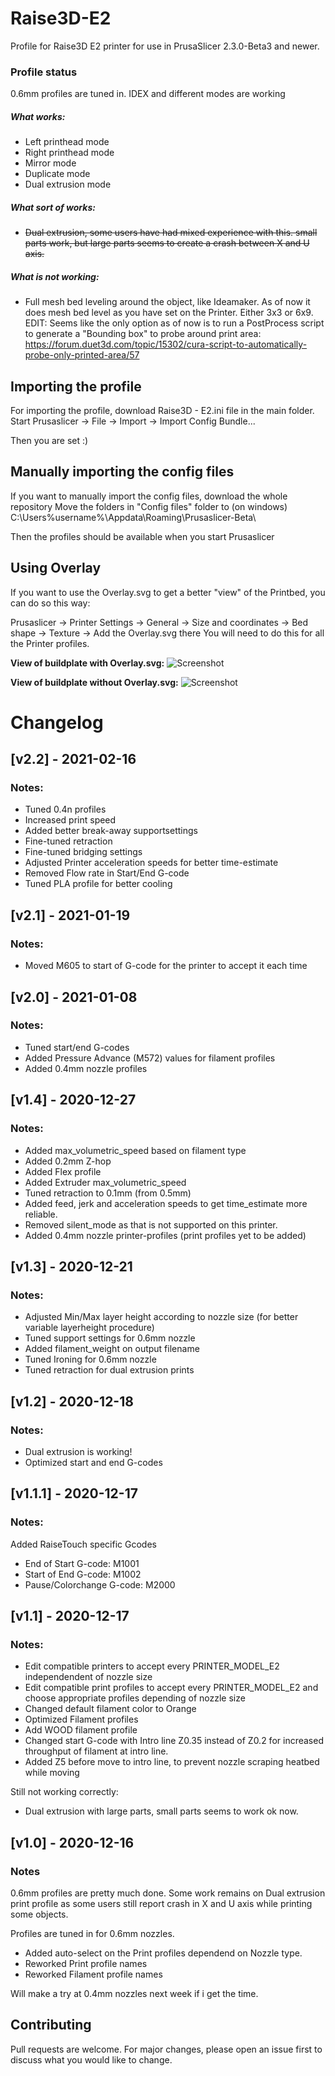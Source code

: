 # Raise3D-E2
Profile for Raise3D E2 printer for use in PrusaSlicer 2.3.0-Beta3 and newer.

### Profile status
0.6mm profiles are tuned in.
IDEX and different modes are working

##### What works:
* Left printhead mode
* Right printhead mode
* Mirror mode
* Duplicate mode
* Dual extrusion mode

##### What sort of works:
* ~~Dual extrusion, some users have had mixed experience with this. small parts work, but large parts seems to create a crash between X and U axis.~~

##### What is not working:
* Full mesh bed leveling around the object, like Ideamaker. As of now it does mesh bed level as you have set on the Printer. Either 3x3 or 6x9.
EDIT: Seems like the only option as of now is to run a PostProcess script to generate a "Bounding box" to probe around print area: https://forum.duet3d.com/topic/15302/cura-script-to-automatically-probe-only-printed-area/57


## Importing the profile
For importing the profile, download Raise3D - E2.ini file in the main folder.
Start Prusaslicer -> File -> Import -> Import Config Bundle...

Then you are set :)



## Manually importing the config files
If you want to manually import the config files, download the whole repository
Move the folders in "Config files" folder to (on windows) C:\Users\%username%\Appdata\Roaming\Prusaslicer-Beta\

Then the profiles should be available when you start Prusaslicer


## Using Overlay
If you want to use the Overlay.svg to get a better "view" of the Printbed, you can do so this way:

Prusaslicer -> Printer Settings -> General -> Size and coordinates -> Bed shape -> Texture -> Add the Overlay.svg there
You will need to do this for all the Printer profiles.

**View of buildplate with Overlay.svg:**
![Screenshot](Overlay.PNG)


**View of buildplate without Overlay.svg:**
![Screenshot](Without_Overlay.PNG)

# Changelog

## [v2.2] - 2021-02-16
### Notes:

* Tuned 0.4n profiles
* Increased print speed
* Added better break-away supportsettings
* Fine-tuned retraction
* Fine-tuned bridging settings
* Adjusted Printer acceleration speeds for better time-estimate
* Removed Flow rate in Start/End G-code
* Tuned PLA profile for better cooling



## [v2.1] - 2021-01-19
### Notes:

* Moved M605 to start of G-code for the printer to accept it each time

## [v2.0] - 2021-01-08
### Notes:

* Tuned start/end G-codes
* Added Pressure Advance (M572) values for filament profiles
* Added 0.4mm nozzle profiles

## [v1.4] - 2020-12-27
### Notes:

* Added max_volumetric_speed based on filament type
* Added 0.2mm Z-hop
* Added Flex profile
* Added Extruder max_volumetric_speed
* Tuned retraction to 0.1mm (from 0.5mm)
* Added feed, jerk and acceleration speeds to get time_estimate more reliable.
* Removed silent_mode as that is not supported on this printer.
* Added 0.4mm nozzle printer-profiles (print profiles yet to be added)


## [v1.3] - 2020-12-21
### Notes:

* Adjusted Min/Max layer height according to nozzle size (for better variable layerheight procedure)
* Tuned support settings for 0.6mm nozzle
* Added filament_weight on output filename
* Tuned Ironing for 0.6mm nozzle
* Tuned retraction for dual extrusion prints


## [v1.2] - 2020-12-18
### Notes:

* Dual extrusion is working!
* Optimized start and end G-codes


## [v1.1.1] - 2020-12-17
### Notes:

Added RaiseTouch specific Gcodes
* End of Start G-code: M1001
* Start of End G-code: M1002
* Pause/Colorchange G-code: M2000


## [v1.1] - 2020-12-17
### Notes:

* Edit compatible printers to accept every PRINTER_MODEL_E2 independendent of nozzle size
* Edit compatible print profiles to accept every PRINTER_MODEL_E2 and choose appropriate profiles depending of nozzle size
* Changed default filament color to Orange
* Optimized Filament profiles
* Add WOOD filament profile
* Changed start G-code with Intro line Z0.35 instead of Z0.2 for increased throughput of filament at intro line.
* Added Z5 before move to intro line, to prevent nozzle scraping heatbed while moving

Still not working correctly:
* Dual extrusion with large parts, small parts seems to work ok now.


## [v1.0] - 2020-12-16
### Notes
0.6mm profiles are pretty much done.
Some work remains on Dual extrusion print profile as some users still report crash in X and U axis while printing some objects.

Profiles are tuned in for 0.6mm nozzles.
* Added auto-select on the Print profiles dependend on Nozzle type.
* Reworked Print profile names
* Reworked Filament profile names

Will make a try at 0.4mm nozzles next week if i get the time.


## Contributing
Pull requests are welcome. For major changes, please open an issue first to discuss what you would like to change.

